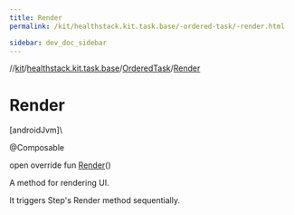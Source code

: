 ```yaml
---
title: Render
permalink: /kit/healthstack.kit.task.base/-ordered-task/-render.html

sidebar: dev_doc_sidebar
---
```

//[kit](../../../index.html)/[healthstack.kit.task.base](../index.html)/[OrderedTask](index.html)/[Render](-render.html)



# Render



[androidJvm]\




@Composable



open override fun [Render](-render.html)()



A method for rendering UI.



It triggers Step's Render method sequentially.




